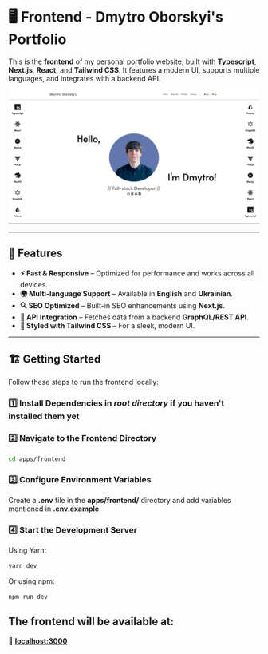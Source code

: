 # 🖥️ Frontend - Dmytro Oborskyi's Portfolio

This is the **frontend** of my personal portfolio website, built with **Typescript**, **Next.js**, **React**, and **Tailwind CSS**. It features a modern UI, supports multiple languages, and integrates with a backend API.

<p align="center">
  <a href="https://dmytro-oborskyi.com" target="_blank"><img src="./public/preview.png" alt="Preview" /></a>
</p>

---

## 🚀 Features

- **⚡ Fast & Responsive** – Optimized for performance and works across all devices.
- **🌍 Multi-language Support** – Available in **English** and **Ukrainian**.
- **🔍 SEO Optimized** – Built-in SEO enhancements using **Next.js**.
- **📡 API Integration** – Fetches data from a backend **GraphQL/REST API**.
- **🎨 Styled with Tailwind CSS** – For a sleek, modern UI.

---

## 🏗️ Getting Started

Follow these steps to run the frontend locally:

### 1️⃣ Install Dependencies in _root directory_ if you haven't installed them yet

### 2️⃣ Navigate to the Frontend Directory

```bash
cd apps/frontend
```

### 3️⃣ Configure Environment Variables

Create a **.env** file in the **apps/frontend/** directory and add variables mentioned in **.env.example**

### 4️⃣ Start the Development Server

Using Yarn:

```bash
yarn dev
```

Or using npm:

```bash
npm run dev
```

## The frontend will be available at:

🔗 **[localhost:3000](http://localhost:3000)**
